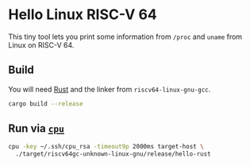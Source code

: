 # Hello Linux RISC-V 64

This tiny tool lets you print some information from `/proc` and `uname` from
Linux on RISC-V 64. 

## Build

You will need [Rust](https://www.rust-lang.org/) and the linker from
`riscv64-linux-gnu-gcc`.

```sh
cargo build --release
```

## Run via [`cpu`](https://github.com/u-root/cpu)

```sh
cpu -key ~/.ssh/cpu_rsa -timeout9p 2000ms target-host \
  ./target/riscv64gc-unknown-linux-gnu/release/hello-rust
```
